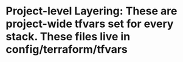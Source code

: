 # Project-level Layering: These are project-wide tfvars set for every stack. These files live in config/terraform/tfvars
